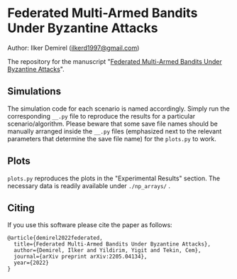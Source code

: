 # Federated Multi-Armed Bandits Under Byzantine Attacks
Author: Ilker Demirel ([ilkerd1997@gmail.com](mailto:ilkerd1997@gmail.com))

The repository for the manuscript "[Federated Multi-Armed Bandits Under Byzantine Attacks](https://arxiv.org/abs/2205.04134)".

## Simulations

The simulation code for each scenario is named accordingly. Simply run the corresponding `__.py` file to reproduce the results for a particular scenario/algorithm. Please beware that some save file names should be manually arranged inside the `__.py` files (emphasized next to the relevant parameters that determine the save file name) for the `plots.py` to work.

## Plots
`plots.py` reproduces the plots in the "Experimental Results" section. The necessary data is readily available under `./np_arrays/` .

## Citing
If you use this software please cite the paper as follows:
```
@article{demirel2022federated,
  title={Federated Multi-Armed Bandits Under Byzantine Attacks},
  author={Demirel, Ilker and Yildirim, Yigit and Tekin, Cem},
  journal={arXiv preprint arXiv:2205.04134},
  year={2022}
}
```